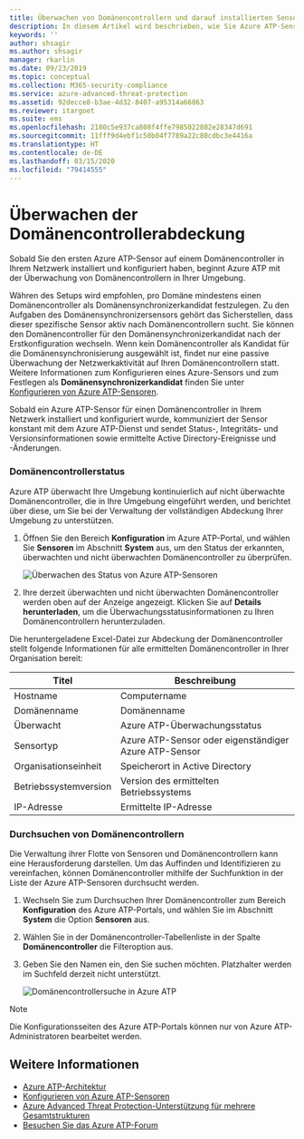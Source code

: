 ```yaml
---
title: Überwachen von Domänencontrollern und darauf installierten Sensoren mit Azure Advanced Threat Protection
description: In diesem Artikel wird beschrieben, wie Sie Azure ATP-Sensoren und die Sensorabdeckung mit Azure ATP überwachen.
keywords: ''
author: shsagir
ms.author: shsagir
manager: rkarlin
ms.date: 09/23/2019
ms.topic: conceptual
ms.collection: M365-security-compliance
ms.service: azure-advanced-threat-protection
ms.assetid: 92decce8-b3ae-4d32-8407-a95314a66863
ms.reviewer: itargoet
ms.suite: ems
ms.openlocfilehash: 2180c5e937ca808f4ffe7985022802e28347d691
ms.sourcegitcommit: 11fff9d4ebf1c50b04f7789a22c80cdbc3e4416a
ms.translationtype: HT
ms.contentlocale: de-DE
ms.lasthandoff: 03/15/2020
ms.locfileid: "79414555"
---
```

# <a name="monitoring-your-domain-controller-coverage"></a>Überwachen der Domänencontrollerabdeckung

Sobald Sie den ersten Azure ATP-Sensor auf einem Domänencontroller in Ihrem Netzwerk installiert und konfiguriert haben, beginnt Azure ATP mit der Überwachung von Domänencontrollern in Ihrer Umgebung. 

Währen des Setups wird empfohlen, pro Domäne mindestens einen Domänencontroller als Domänensynchronizerkandidat festzulegen. Zu den Aufgaben des Domänensynchronizersensors gehört das Sicherstellen, dass dieser spezifische Sensor aktiv nach Domänencontrollern sucht. Sie können den Domänencontroller für den Domänensynchronizerkandidat nach der Erstkonfiguration wechseln. Wenn kein Domänencontroller als Kandidat für die Domänensynchronisierung ausgewählt ist, findet nur eine passive Überwachung der Netzwerkaktivität auf Ihren Domänencontrollern statt. Weitere Informationen zum Konfigurieren eines Azure-Sensors und zum Festlegen als **Domänensynchronizerkandidat** finden Sie unter [Konfigurieren von Azure ATP-Sensoren](install-atp-step5.md). 

Sobald ein Azure ATP-Sensor für einen Domänencontroller in Ihrem Netzwerk installiert und konfiguriert wurde, kommuniziert der Sensor konstant mit dem Azure ATP-Dienst und sendet Status-, Integritäts- und Versionsinformationen sowie ermittelte Active Directory-Ereignisse und -Änderungen.  

### <a name="domain-controller-status"></a>Domänencontrollerstatus

Azure ATP überwacht Ihre Umgebung kontinuierlich auf nicht überwachte Domänencontroller, die in Ihre Umgebung eingeführt werden, und berichtet über diese, um Sie bei der Verwaltung der vollständigen Abdeckung Ihrer Umgebung zu unterstützen. 

1. Öffnen Sie den Bereich **Konfiguration** im Azure ATP-Portal, und wählen Sie **Sensoren** im Abschnitt **System** aus, um den Status der erkannten, überwachten und nicht überwachten Domänencontroller zu überprüfen.
   
    ![Überwachen des Status von Azure ATP-Sensoren](media/atp-sensors-status-monitoring.png)

2. Ihre derzeit überwachten und nicht überwachten Domänencontroller werden oben auf der Anzeige angezeigt. Klicken Sie auf **Details herunterladen**, um die Überwachungsstatusinformationen zu Ihren Domänencontrollern herunterzuladen. 

Die heruntergeladene Excel-Datei zur Abdeckung der Domänencontroller stellt folgende Informationen für alle ermittelten Domänencontroller in Ihrer Organisation bereit:

|Titel|Beschreibung|
|----|----|
|Hostname|Computername|
|Domänenname|Domänenname|
|Überwacht|Azure ATP-Überwachungsstatus|
|Sensortyp|Azure ATP-Sensor oder eigenständiger Azure ATP-Sensor|
|Organisationseinheit|Speicherort in Active Directory |
|Betriebssystemversion| Version des ermittelten Betriebssystems|
|IP-Adresse|Ermittelte IP-Adresse| 

### <a name="search-domain-controllers"></a>Durchsuchen von Domänencontrollern

Die Verwaltung ihrer Flotte von Sensoren und Domänencontrollern kann eine Herausforderung darstellen. Um das Auffinden und Identifizieren zu vereinfachen, können Domänencontroller mithilfe der Suchfunktion in der Liste der Azure ATP-Sensoren durchsucht werden. 

1. Wechseln Sie zum Durchsuchen Ihrer Domänencontroller zum Bereich **Konfiguration** des Azure ATP-Portals, und wählen Sie im Abschnitt **System** die Option **Sensoren** aus.
1. Wählen Sie in der Domänencontroller-Tabellenliste in der Spalte **Domänencontroller** die Filteroption aus. 
1. Geben Sie den Namen ein, den Sie suchen möchten. Platzhalter werden im Suchfeld derzeit nicht unterstützt. 

    ![Domänencontrollersuche in Azure ATP](media/search-sensor.png)

> [!NOTE]
> Die Konfigurationsseiten des Azure ATP-Portals können nur von Azure ATP-Administratoren bearbeitet werden.


## <a name="see-also"></a>Weitere Informationen

- [Azure ATP-Architektur](atp-architecture.md)
- [Konfigurieren von Azure ATP-Sensoren](install-atp-step5.md)
- [Azure Advanced Threat Protection-Unterstützung für mehrere Gesamtstrukturen](atp-multi-forest.md)
- [Besuchen Sie das Azure ATP-Forum](https://aka.ms/azureatpcommunity)
